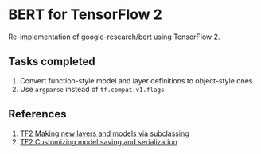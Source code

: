 # BERT for TensorFlow 2
Re-implementation of [google-research/bert](https://github.com/google-research/bert) using TensorFlow 2.

## Tasks completed

1. Convert function-style model and layer definitions to object-style ones
2. Use `argparse` instead of `tf.compat.v1.flags`

## References

1. [TF2 Making new layers and models via subclassing](https://www.tensorflow.org/guide/keras/making_new_layers_and_models_via_subclassing)
2. [TF2 Customizing model saving and serialization](https://www.tensorflow.org/guide/keras/customizing_saving_and_serialization)

